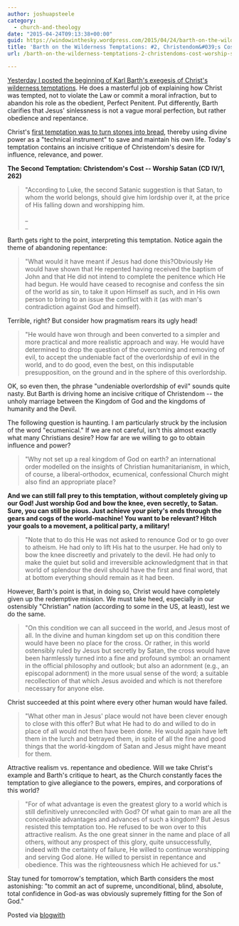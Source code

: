 ```yaml
---
author: joshuapsteele
category:
  - church-and-theology
date: "2015-04-24T09:13:38+00:00"
guid: https://windowinthesky.wordpress.com/2015/04/24/barth-on-the-wilderness-temptations-2-christendoms-cost-worship-satan/
title: 'Barth on the Wilderness Temptations: #2, Christendom&#039;s Cost -- Worship Satan'
url: /barth-on-the-wilderness-temptations-2-christendoms-cost-worship-satan/

---
```

[Yesterday I posted the beginning of Karl Barth's exegesis of Christ's wilderness temptations](/barth-on-the-wilderness-temptations-1-stones-into-bread). He does a masterful job of explaining how Christ was tempted, not to violate the Law or commit a moral infraction, but to abandon his role as the obedient, Perfect Penitent. Put differently, Barth clarifies that Jesus' sinlessness is not a vague moral perfection, but rather obedience and repentance.



Christ's [first temptation was to turn stones into bread](/barth-on-the-wilderness-temptations-1-stones-into-bread), thereby using divine power as a "technical instrument" to save and maintain his own life. Today's temptation contains an incisive critique of Christendom's desire for influence, relevance, and power.



**The Second Temptation: Christendom's Cost -- Worship Satan (CD IV/1, 262)**



> "According to Luke, the second Satanic suggestion is that Satan, to whom the world belongs, should give him lordship over it, at the price of His falling down and worshipping him.
>
> _  
_



Barth gets right to the point, interpreting this temptation. Notice again the theme of abandoning repentance:



> "What would it have meant if Jesus had done this?Obviously He would have shown that He repented having received the baptism of John and that He did not intend to complete the penitence which He had begun. He would have ceased to recognise and confess the sin of the world as sin, to take it upon Himself as such, and in His own person to bring to an issue the conflict with it (as with man's contradiction against God and himself).



Terrible, right? But consider how pragmatism rears its ugly head!



> "He would have won through and been converted to a simpler and more practical and more realistic approach and way. He would have determined to drop the question of the overcoming and removing of evil, to accept the undeniable fact of the overlordship of evil in the world, and to do good, even the best, on this indisputable presupposition, on the ground and in the sphere of this overlordship.
>
>   

 OK, so even then, the phrase "undeniable overlordship of evil" sounds quite nasty. But Barth is driving home an incisive critique of Christendom -- the unholy marriage between the Kingdom of God and the kingdoms of humanity and the Devil.



The following question is haunting. I am particularly struck by the inclusion of the word "ecumenical." If we are not careful, isn't this almost exactly what many Christians desire? How far are we willing to go to obtain influence and power?

>   

>
> "Why not set up a real kingdom of God on earth? an international order modelled on the insights of Christian humanitarianism, in which, of course, a liberal-orthodox, ecumenical, confessional Church might also find an appropriate place?
>
>   

 **And we can still fall prey to this temptation, without completely giving up our God! Just worship God and bow the knee, even secretly, to Satan. Sure, you can still be pious. Just achieve your piety's ends through the gears and cogs of the world-machine! You want to be relevant? Hitch your goals to a movement, a political party, a military!**  

>   

>
> "Note that to do this He was not asked to renounce God or to go over to atheism. He had only to lift His hat to the usurper. He had only to bow the knee discreetly and privately to the devil. He had only to make the quiet but solid and irreversible acknowledgment that in that world of splendour the devil should have the first and final word, that at bottom everything should remain as it had been.



However, Barth's point is that, in doing so, Christ would have completely given up the redemptive mission. We must take heed, especially in our ostensibly "Christian" nation (according to some in the US, at least), lest we do the same.



> "On this condition we can all succeed in the world, and Jesus most of all. In the divine and human kingdom set up on this condition there would have been no place for the cross. Or rather, in this world ostensibly ruled by Jesus but secretly by Satan, the cross would have been harmlessly turned into a fine and profound symbol: an ornament in the official philosophy and outlook; but also an adornment (e.g., an episcopal adornment) in the more usual sense of the word; a suitable recollection of that which Jesus avoided and which is not therefore necessary for anyone else.



Christ succeeded at this point where every other human would have failed.



> "What other man in Jesus' place would not have been clever enough to close with this offer? But what He had to do and willed to do in place of all would not then have been done. He would again have left them in the lurch and betrayed them, in spite of all the fine and good things that the world-kingdom of Satan and Jesus might have meant for them.



Attractive realism vs. repentance and obedience. Will we take Christ's example and Barth's critique to heart, as the Church constantly faces the temptation to give allegiance to the powers, empires, and corporations of this world?



> "For of what advantage is even the greatest glory to a world which is still definitively unreconciled with God? Of what gain to man are all the conceivable advantages and advances of such a kingdom? But Jesus resisted this temptation too. He refused to be won over to this attractive realism. As the one great sinner in the name and place of all others, without any prospect of this glory, quite unsuccessfully, indeed with the certainty of failure, He willed to continue worshipping and serving God alone. He willed to persist in repentance and obedience. This was the righteousness which He achieved for us."
>
>   

 Stay tuned for tomorrow's temptation, which Barth considers the most astonishing: "to commit an act of supreme, unconditional, blind, absolute, total confidence in God-as was obviously supremely fitting for the Son of God."



Posted via [blogwith](http://blogwith.co)
